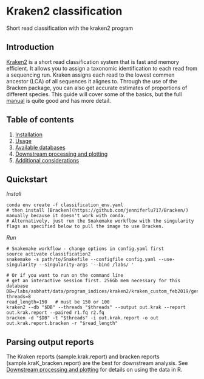 # Kraken2 classification
Short read classification with the kraken2 program

## Introduction
[Kraken2](http://ccb.jhu.edu/software/kraken/) is a short read classification system that is fast and memory efficient. It allows you to assign a taxonomic identification to each read from a sequencing run. Kraken assigns each read to the lowest commen ancestor (LCA) of all sequences it alignes to. Through the use of the Bracken package, you can also get accurate estimates of proportions of different species. This guide will cover some of the basics, but the full [manual](http://ccb.jhu.edu/software/kraken/MANUAL.html) is quite good and has more detail.

## Table of contents
1. [Installation](manual/installation.md)
2. [Usage](manual/usage.md)
3. [Available databases](manual/databases.md)
4. [Downstream processing and plotting](manual/downstream_plotting.md)
5. [Additional considerations](manual/extra.md)

## Quickstart
*Install*
```
conda env create -f classification_env.yaml
# then install [Bracken](https://github.com/jenniferlu717/Bracken/) manually because it doesn't work with conda. 
# Alternatively, just run the Snakemake workflow with the singularity flags as specified below to pull the image to use Bracken.
```
*Run*
```
# Snakemake workflow - change options in config.yaml first
source activate classification2
snakemake -s path/to/Snakefile --configfile config.yaml --use-singularity --singularity-args '--bind /labs/ '

# Or if you want to run on the command line
# get an interactive session first. 256Gb mem necessary for this database
DB=/labs/asbhatt/data/program_indices/kraken2/kraken_custom_feb2019/genbank_genome_chromosome_scaffold
threads=8
read_length=150   # must be 150 or 100
kraken2 --db "$DB" --threads "$threads" --output out.krak --report out.krak.report --paired r1.fq r2.fq
bracken -d "$DB" -t "$threads" -i out.krak.report -o out out.krak.report.bracken -r "$read_length"
```

## Parsing output reports
The Kraken reports (sample.krak.report) and bracken reports (sample.kraK_bracken.report) are the best for downstream analysis. See [Downstream processing and plotting](manual/downstream_plotting.md) for details on using the data in R. 
